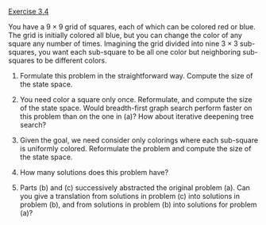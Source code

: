 [Exercise 3.4](3-4/)

You have a $9 \times 9$ grid of squares, each of which can be colored
red or blue. The grid is initially colored all blue, but you can change
the color of any square any number of times. Imagining the grid divided
into nine $3 \times 3$ sub-squares, you want each sub-square to be all
one color but neighboring sub-squares to be different colors.

1.  Formulate this problem in the straightforward way. Compute the size
    of the state space.

2.  You need color a square only once. Reformulate, and compute the size
    of the state space. Would breadth-first graph search perform faster
    on this problem than on the one in (a)? How about iterative
    deepening tree search?

3.  Given the goal, we need consider only colorings where each
    sub-square is uniformly colored. Reformulate the problem and compute
    the size of the state space.

4.  How many solutions does this problem have?

5.  Parts (b) and (c) successively abstracted the original problem (a).
    Can you give a translation from solutions in problem (c) into
    solutions in problem (b), and from solutions in problem (b) into
    solutions for problem (a)?

